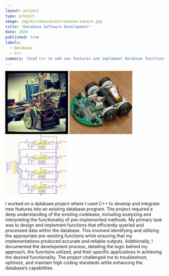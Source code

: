 ```yaml
---
layout: project
type: project
image: img/micromouse/micromouse-square.jpg
title: "Database Software Development"
date: 2024
published: true
labels:
  - Database
  - C++
summary: "Used C++ to add new features and implement database functions to enhance an existing database program."
---
```


<div class="text-center p-4">
  <img width="200px" src="../img/micromouse/micromouse-robot.png" class="img-thumbnail" >
  <img width="200px" src="../img/micromouse/micromouse-robot-2.jpg" class="img-thumbnail" >
  <img width="200px" src="../img/micromouse/micromouse-circuit.png" class="img-thumbnail" >
</div>

I worked on a database project where I used C++ to develop and integrate new features into an existing database program. The project required a deep understanding of the existing codebase, including analyzing and interpreting the functionality of pre-implemented methods. My primary task was to design and implement functions that efficiently queried and processed data within the database. This involved identifying and utilizing the appropriate pre-existing functions while ensuring that my implementations produced accurate and reliable outputs. Additionally, I documented the development process, detailing the logic behind my approach, the functions utilized, and their specific applications in achieving the desired functionality. The project challenged me to troubleshoot, optimize, and maintain high coding standards while enhancing the database’s capabilities.
